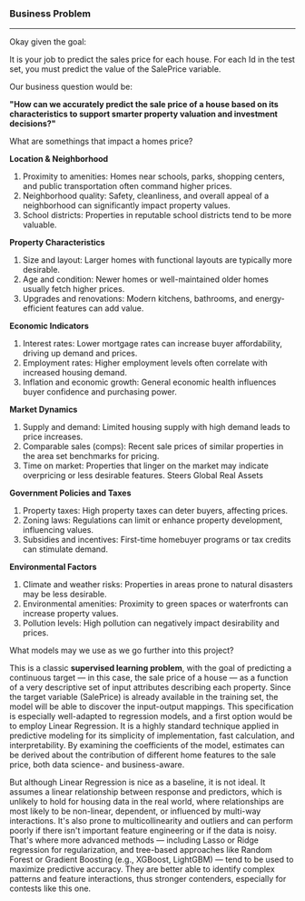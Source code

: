 ### Business Problem
_________________________________________________________________________________________________________________________________________________
Okay given the goal:

  It is your job to predict the sales price for each house. For each Id in the test set, you must predict the value of the SalePrice variable. 
  
Our business question would be:

  **"How can we accurately predict the sale price of a house based on its characteristics to support smarter property valuation and investment decisions?"**

What are somethings that impact a homes price?

**Location & Neighborhood**

1. Proximity to amenities: Homes near schools, parks, shopping centers, and public transportation often command higher prices.
2. Neighborhood quality: Safety, cleanliness, and overall appeal of a neighborhood can significantly impact property values.
3. School districts: Properties in reputable school districts tend to be more valuable.

**Property Characteristics**

1. Size and layout: Larger homes with functional layouts are typically more desirable.
2. Age and condition: Newer homes or well-maintained older homes usually fetch higher prices.
3. Upgrades and renovations: Modern kitchens, bathrooms, and energy-efficient features can add value.

**Economic Indicators**

1. Interest rates: Lower mortgage rates can increase buyer affordability, driving up demand and prices.
2. Employment rates: Higher employment levels often correlate with increased housing demand.
3. Inflation and economic growth: General economic health influences buyer confidence and purchasing power.

**Market Dynamics**

1. Supply and demand: Limited housing supply with high demand leads to price increases.
2. Comparable sales (comps): Recent sale prices of similar properties in the area set benchmarks for pricing.
3. Time on market: Properties that linger on the market may indicate overpricing or less desirable features.
Steers Global Real Assets

**Government Policies and Taxes**

1. Property taxes: High property taxes can deter buyers, affecting prices.
2. Zoning laws: Regulations can limit or enhance property development, influencing values.
3. Subsidies and incentives: First-time homebuyer programs or tax credits can stimulate demand.

**Environmental Factors**

1. Climate and weather risks: Properties in areas prone to natural disasters may be less desirable.
2. Environmental amenities: Proximity to green spaces or waterfronts can increase property values.
3. Pollution levels: High pollution can negatively impact desirability and prices.

What models may we use as we go further into this project?

This is a classic **supervised learning problem**, with the goal of predicting a continuous target — in this case, the sale price of a house — as a function of a very descriptive set of input attributes describing each property. Since the target variable (SalePrice) is already available in the training set, the model will be able to discover the input-output mappings. This specification is especially well-adapted to regression models, and a first option would be to employ Linear Regression. It is a highly standard technique applied in predictive modeling for its simplicity of implementation, fast calculation, and interpretability. By examining the coefficients of the model, estimates can be derived about the contribution of different home features to the sale price, both data science- and business-aware.

But although Linear Regression is nice as a baseline, it is not ideal. It assumes a linear relationship between response and predictors, which is unlikely to hold for housing data in the real world, where relationships are most likely to be non-linear, dependent, or influenced by multi-way interactions. It's also prone to multicollinearity and outliers and can perform poorly if there isn't important feature engineering or if the data is noisy. That's where more advanced methods — including Lasso or Ridge regression for regularization, and tree-based approaches like Random Forest or Gradient Boosting (e.g., XGBoost, LightGBM) — tend to be used to maximize predictive accuracy. They are better able to identify complex patterns and feature interactions, thus stronger contenders, especially for contests like this one.
